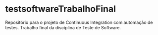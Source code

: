 # testsoftwareTrabalhoFinal
Repositório para o projeto de Continuous Integration com automação de testes. Trabalho final da disciplina de Teste de Software.
